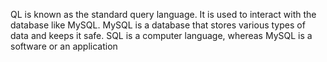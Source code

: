 QL is known as the standard query language. It is used to interact with the database like MySQL. MySQL is a database that stores various types of data and keeps it safe.
SQL is a computer language, whereas MySQL is a software or an application
